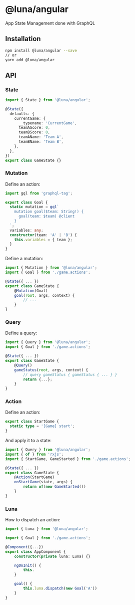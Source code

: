 # @luna/angular

App State Management done with GraphQL

## Installation

```bash
npm install @luna/angular --save
// or
yarn add @luna/angular
```

## API

### State

```ts
import { State } from '@luna/angular';

@State({
  defaults: {
    currentGame: {
      __typename: 'CurrentGame',
      teamAScore: 0,
      teamBScore: 0,
      teamAName: 'Team A',
      teamBName: 'Team B',
    },
  },
})
export class GameState {}
```

### Mutation

Define an action:

```ts
import gql from 'graphql-tag';

export class Goal {
  static mutation = gql`
    mutation goal($team: String!) {
      goal(team: $team) @client
    }
  `;
  variables: any;
  constructor(team: 'A' | 'B') {
    this.variables = { team };
  }
}
```

Define a mutation:

```ts
import { Mutation } from '@luna/angular';
import { Goal } from './game.actions';

@State({ ... })
export class GameState {
    @Mutation(Goal)
    goal(root, args, context) {
        // ...
    }
}
```

### Query

Define a query:

```ts
import { Query } from '@luna/angular';
import { Goal } from './game.actions';

@State({ ... })
export class GameState {
    @Query()
    gameStatus(root, args, context) {
        // query gameStatus { gameStatus { ... } }
        return {...};
    }
}
```

### Action

Define an action:

```ts
export class StartGame {
  static type = '[Game] start';
}
```

And apply it to a state:

```ts
import { Query } from '@luna/angular';
import { of } from 'rxjs';
import { StartGame, GameStarted } from './game.actions';

@State({ ... })
export class GameState {
    @Action(StartGame)
    onStartGame(state, args) {
        return of(new GameStarted())
    }
}
```

### Luna

How to dispatch an action:

```ts
import { Luna } from '@luna/angular';

import { Goal } from './game.actions';

@Component({...})
export class AppComponent {
    constructor(private luna: Luna) {}

    ngOnInit() {
        this.
    }

    goal() {
        this.luna.dispatch(new Goal('A'))
    }
}
```
